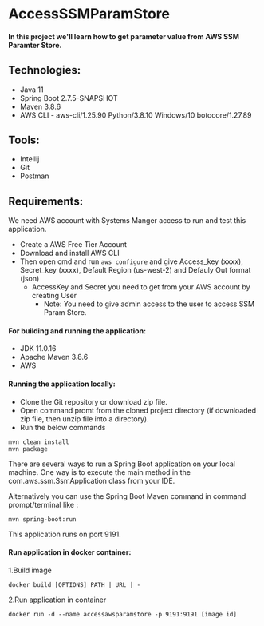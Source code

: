 # AccessSSMParamStore
#### In this project we'll learn how to get parameter value from AWS SSM Paramter Store.

## Technologies:
* Java 11
* Spring Boot 2.7.5-SNAPSHOT
* Maven 3.8.6
* AWS CLI - aws-cli/1.25.90 Python/3.8.10 Windows/10 botocore/1.27.89
## Tools:
* Intellij
* Git
* Postman
## Requirements:
We need AWS account with Systems Manger access to run and test this application.
* Create a AWS Free Tier Account
* Download and install AWS CLI
* Then open cmd and run `aws configure` and give Access_key (xxxx), Secret_key (xxxx), Default Region (us-west-2) and Defauly Out format (json)
  - AccessKey and Secret you need to get from your AWS account by creating User
    - Note: You need to give admin access to the user to access SSM Param Store.

#### For building and running the application:

* JDK 11.0.16
* Apache Maven 3.8.6
* AWS

#### Running the application locally:

* Clone the Git repository or download zip file.
* Open command promt from the cloned project directory (if downloaded zip file, then unzip file into a directory).
* Run the below commands
```
mvn clean install
mvn package
```
There are several ways to run a Spring Boot application on your local machine. One way is to execute the main method in the com.aws.ssm.SsmApplication class from your IDE.

Alternatively you can use the Spring Boot Maven command in command prompt/terminal like :
```
mvn spring-boot:run
```
This application runs on port 9191.

#### Run application in docker container:

1.Build image
```
docker build [OPTIONS] PATH | URL | -
```

2.Run application in container
```
docker run -d --name accessawsparamstore -p 9191:9191 [image id]
```
